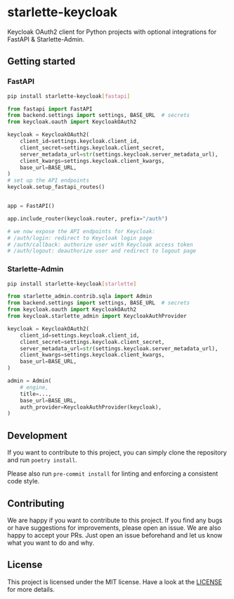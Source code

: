 # starlette-keycloak

Keycloak OAuth2 client for Python projects with optional integrations for FastAPI & Starlette-Admin.

## Getting started

### FastAPI

```sh
pip install starlette-keycloak[fastapi]
```

```python
from fastapi import FastAPI
from backend.settings import settings, BASE_URL  # secrets
from keycloak.oauth import KeycloakOAuth2

keycloak = KeycloakOAuth2(
    client_id=settings.keycloak.client_id,
    client_secret=settings.keycloak.client_secret,
    server_metadata_url=str(settings.keycloak.server_metadata_url),
    client_kwargs=settings.keycloak.client_kwargs,
    base_url=BASE_URL,
)
# set up the API endpoints
keycloak.setup_fastapi_routes()


app = FastAPI()

app.include_router(keycloak.router, prefix="/auth")

# we now expose the API endpoints for Keycloak:
# /auth/login: redirect to Keycloak login page
# /auth/callback: authorize user with Keycloak access token
# /auth/logout: deauthorize user and redirect to logout page
```

### Starlette-Admin

```sh
pip install starlette-keycloak[starlette]
```

```python
from starlette_admin.contrib.sqla import Admin
from backend.settings import settings, BASE_URL  # secrets
from keycloak.oauth import KeycloakOAuth2
from keycloak.starlette_admin import KeycloakAuthProvider

keycloak = KeycloakOAuth2(
    client_id=settings.keycloak.client_id,
    client_secret=settings.keycloak.client_secret,
    server_metadata_url=str(settings.keycloak.server_metadata_url),
    client_kwargs=settings.keycloak.client_kwargs,
    base_url=BASE_URL,
)

admin = Admin(
    # engine,
    title=...,
    base_url=BASE_URL,
    auth_provider=KeycloakAuthProvider(keycloak),
)
```

## Development

If you want to contribute to this project, you can simply clone the repository and run `poetry install`.

Please also run `pre-commit install` for linting and enforcing a consistent code style.

## Contributing

We are happy if you want to contribute to this project. If you find any bugs or have suggestions for improvements, please open an issue. We are also happy to accept your PRs. Just open an issue beforehand and let us know what you want to do and why.

## License

This project is licensed under the MIT license.
Have a look at the [LICENSE](https://github.com/bakdata/{{repo-name}}/blob/master/LICENSE) for more details.
